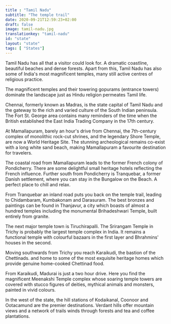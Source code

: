 ```yaml
---
title : "Tamil Nadu"
subtitle: "The temple trail"
date: 2020-09-21T12:59:23+02:00
draft: false
image: tamil-nadu.jpg
translationkey: "tamil-nadu"
id: "state"
layout: "state"
tags: [ "States"] 
---
```


Tamil Nadu has all that a visitor could look for. A dramatic coastline, beautiful beaches and dense forests. Apart from this, Tamil Nadu has also some of India's most magnificent temples, many still active centres of religious practice.

The magnificent temples and their towering gopurams (entrance towers) dominate the landscape just as Hindu religion permeates Tamil life.

Chennai, formerly known as Madras, is the state capital of Tamil Nadu and the gateway to the rich and varied culture of the South Indian peninsula. The Fort St. George area contains many reminders of the time when the British established the East India Trading Company in the 17th century.

At Mamallapuram, barely an hour's drive from Chennai, the 7th-century complex of monolithic rock-cut shrines, and the legendary Shore Temple, are now a World Heritage Site. The stunning archeological remains co-exist with a long white sand beach, making Mamallapuram a favourite destination for travelers.

The coastal road from Mamallapuram leads to the former French colony of Pondicherry. There are some delightful small heritage hotels reflecting the French influence. Further south from Pondicherry is Tranquebar, a former Danish settlement, where you can stay in the Bungalow on the Beach. A perfect place to chill and relax.

From Tranquebar an inland road puts you back on the temple trail, leading to Chidambaram, Kumbakonam and Darasuram. The best bronzes and paintings can be found in Thanjavur, a city which boasts of almost a hundred temples including the monumental Brihadeshwari Temple, built entirely from granite.

The next major temple town is Tiruchirapalli. The Srirangam Temple in Trichy is probably the largest temple complex in India. It remains a functional temple with colourful bazaars in the first layer and Bhrahmins' houses in the second.

Moving southwards from Trichy you reach Karaikudi, the bastion of the Chettinads. and home to some of the most exquisite heritage homes which provide genuine home-cooked Chettinad food.

From Karaikudi, Madurai is just a two hour drive. Here you find the magnificent Meenakshi Temple complex whose soaring temple towers are covered with stucco figures of deities, mythical animals and monsters, painted in vivid colours.

In the west of the state, the hill stations of Kodaikanal, Coonoor and Ootacamund are the premier destinations. Verdant hills offer mountain views and a network of trails winds through forests and tea and coffee plantations.
